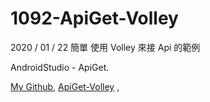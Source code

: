 # 1092-ApiGet-Volley


2020 / 01 / 22  簡單 使用 Volley 來接 Api 的範例

AndroidStudio - ApiGet.  

[My Github](https://github.com/wayne900204),
[ApiGet-Volley](https://github.com/wayne900204/1092-ApiGet-Volley) ,

